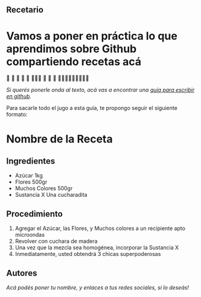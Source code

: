 ## Recetario 
# Vamos a poner en práctica lo que aprendimos sobre Github compartiendo recetas acá
:pizza: :hamburger: :fries: :poultry_leg: :meat_on_bone: :spaghetti::curry::sushi: :ramen: :doughnut:
:cake: :cookie::chocolate_bar::candy::apple::green_apple::tangerine::lemon::cherries::banana:

*Si querés ponerle onda al texto, acá vas a encontrar una [guía para escribir en github](https://help.github.com/es/github/writing-on-github).*

Para sacarle todo el jugo a esta guía, te propongo seguir el siguiente formato: 
# Nombre de la Receta
## Ingredientes
- Azúcar 1kg
- Flores 500gr
- Muchos Colores 500gr
- Sustancia X Una cucharadita

## Procedimiento
1. Agregar el Azúcar, las Flores, y Muchos colores a un recipiente apto microondas
2. Revolver con cuchara de madera
3. Una vez que la mezcla sea homogénea, incorporar la Sustancia X
4. Inmediatamente, usted obtendrá 3 chicas superpoderosas

## Autores
*Acá podés poner tu nombre, y enlaces a tus redes sociales, si lo deseás!*


